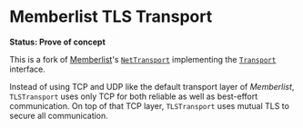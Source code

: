 # Memberlist TLS Transport

**Status: Prove of concept**

This is a fork of [Memberlist](https://github.com/hashicorp/memberlist)'s
[`NetTransport`](https://github.com/hashicorp/memberlist/blob/master/net_transport.go)
implementing the
[`Transport`](https://godoc.org/github.com/hashicorp/memberlist#Transport)
interface.

Instead of using TCP and UDP like the default transport layer of _Memberlist_,
`TLSTransport` uses only TCP for both reliable as well as best-effort
communication. On top of that TCP layer, `TLSTransport` uses mutual TLS to
secure all communication.
